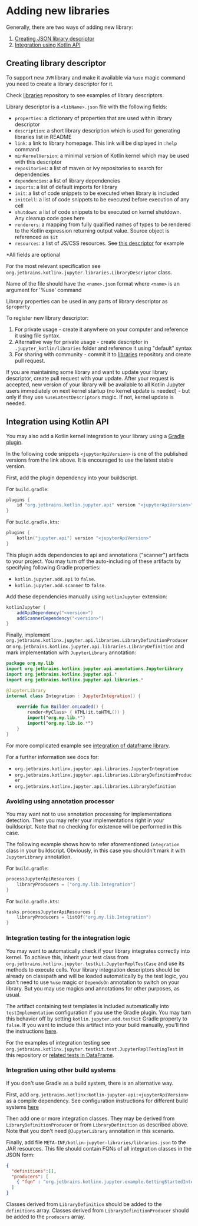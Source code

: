 # Adding new libraries

Generally, there are two ways of adding new library: 
1. [Creating JSON library descriptor](#Creating-library-descriptor)
2. [Integration using Kotlin API](#Integration-using-Kotlin-API)

## Creating library descriptor

To support new `JVM` library and make it available via `%use` magic command you need to create a library descriptor for it.

Check [libraries][libs-repo] repository to see examples of library descriptors.

Library descriptor is a `<libName>.json` file with the following fields:
- `properties`: a dictionary of properties that are used within library descriptor
- `description`: a short library description which is used for generating libraries list in README
- `link`: a link to library homepage. This link will be displayed in `:help` command
- `minKernelVersion`: a minimal version of Kotlin kernel which may be used with this descriptor
- `repositories`: a list of maven or ivy repositories to search for dependencies
- `dependencies`: a list of library dependencies
- `imports`: a list of default imports for library
- `init`: a list of code snippets to be executed when library is included
- `initCell`: a list of code snippets to be executed before execution of any cell
- `shutdown`: a list of code snippets to be executed on kernel shutdown. Any cleanup code goes here
- `renderers`: a mapping from fully qualified names of types to be rendered to the Kotlin expression returning output value.
  Source object is referenced as `$it`
- `resources`: a list of JS/CSS resources. See [this descriptor](../src/test/testData/lib-with-resources.json) for example

*All fields are optional

For the most relevant specification see `org.jetbrains.kotlinx.jupyter.libraries.LibraryDescriptor` class.

Name of the file should have the `<name>.json` format where `<name>` is an argument for '%use' command

Library properties can be used in any parts of library descriptor as `$property`

To register new library descriptor:
1. For private usage - create it anywhere on your computer and reference it using file syntax.
2. Alternative way for private usage - create descriptor in `.jupyter_kotlin/libraries` folder and reference
   it using "default" syntax
3. For sharing with community - commit it to [libraries][libs-repo] repository and create pull request.

If you are maintaining some library and want to update your library descriptor, create pull request with your update.
After your request is accepted, new version of your library will be available to all Kotlin Jupyter users
immediately on next kernel startup (no kernel update is needed) - but only if they use `%useLatestDescriptors` magic.
If not, kernel update is needed.

## Integration using Kotlin API

You may also add a Kotlin kernel integration to your library using a
[Gradle plugin](https://plugins.gradle.org/plugin/org.jetbrains.kotlin.jupyter.api).

In the following code snippets `<jupyterApiVersion>` is one of the published versions from the link above.
It is encouraged to use the latest stable version.

First, add the plugin dependency into your buildscript.

For `build.gradle`:
```groovy
plugins {
    id "org.jetbrains.kotlin.jupyter.api" version "<jupyterApiVersion>"
}
```

For `build.gradle.kts`:
```kotlin
plugins {
    kotlin("jupyter.api") version "<jupyterApiVersion>"
}
```

This plugin adds dependencies to api and annotations ("scanner") artifacts to your project. You may turn off
the auto-including of these artifacts by specifying following Gradle properties:
 - `kotlin.jupyter.add.api` to `false`.
 - `kotlin.jupyter.add.scanner` to `false`.

Add these dependencies manually using `kotlinJupyter` extension:
```groovy
kotlinJupyter {
    addApiDependency("<version>")
    addScannerDependency("<version>")
}
```

Finally, implement `org.jetbrains.kotlinx.jupyter.api.libraries.LibraryDefinitionProducer` or
`org.jetbrains.kotlinx.jupyter.api.libraries.LibraryDefinition` and mark implementation with
`JupyterLibrary` annotation:

```kotlin
package org.my.lib
import org.jetbrains.kotlinx.jupyter.api.annotations.JupyterLibrary
import org.jetbrains.kotlinx.jupyter.api.*
import org.jetbrains.kotlinx.jupyter.api.libraries.*

@JupyterLibrary
internal class Integration : JupyterIntegration() {
    
    override fun Builder.onLoaded() {
        render<MyClass> { HTML(it.toHTML()) }
        import("org.my.lib.*")
        import("org.my.lib.io.*")
    }
}
```

For more complicated example see [integration of dataframe library](https://github.com/nikitinas/dataframe/blob/master/src/main/kotlin/org/jetbrains/dataframe/jupyter/Integration.kt).

For a further information see docs for:
 - `org.jetbrains.kotlinx.jupyter.api.libraries.JupyterIntegration`
 - `org.jetbrains.kotlinx.jupyter.api.libraries.LibraryDefinitionProducer`
 - `org.jetbrains.kotlinx.jupyter.api.libraries.LibraryDefinition`

### Avoiding using annotation processor
You may want not to use annotation processing for implementations detection.
Then you may refer your implementations right in your buildscript. Note that
no checking for existence will be performed in this case.

The following example shows how to refer aforementioned `Integration` class in your buildscript.
Obviously, in this case you shouldn't mark it with `JupyterLibrary` annotation.

For `build.gradle`:
```groovy
processJupyterApiResources {
    libraryProducers = ["org.my.lib.Integration"]
}
```

For `build.gradle.kts`:
```kotlin
tasks.processJupyterApiResources {
    libraryProducers = listOf("org.my.lib.Integration")
}
```

### Integration testing for the integration logic
You may want to automatically check if your library integrates correctly into kernel. To achieve this, inherit your
test class from `org.jetbrains.kotlinx.jupyter.testkit.JupyterReplTestCase` and use its methods to execute cells.
Your library integration descriptors should be already on classpath and will be loaded automatically by the test logic,
you don't need to use `%use` magic or `DependsOn` annotation to switch on your library. But you may use magics and
annotations for other purposes, as usual.

The artifact containing test templates is included automatically into `testImplementation` configuration if you
use the Gradle plugin. You may turn this behavior off by setting `kotlin.jupyter.add.testkit` Gradle property
to `false`. If you want to include this artifact into your build manually, you'll find the instructions
[here][maven-search-testkit].

For the examples of integration testing see `org.jetbrains.kotlinx.jupyter.testkit.test.JupyterReplTestingTest` in
this repository or [related tests in DataFrame][dataframe-integration-tests].

### Integration using other build systems

If you don't use Gradle as a build system, there is an alternative way.

First, add `org.jetbrains.kotlinx:kotlin-jupyter-api:<jupyterApiVersion>` as
a compile dependency. See configuration instructions for different build systems
[here](https://search.maven.org/artifact/org.jetbrains.kotlinx/kotlin-jupyter-api/0.9.0-17/jar)

Then add one or more integration classes. They may be derived from
`LibraryDefinitionProducer` or from `LibraryDefinition` as described above.
Note that you don't need `@JupyterLibrary` annotation in this scenario.

Finally, add file `META-INF/kotlin-jupyter-libraries/libraries.json` to the JAR
resources. This file should contain FQNs of all integration classes in the JSON form:
```json
{
  "definitions":[],
  "producers": [
    { "fqn" : "org.jetbrains.kotlinx.jupyter.example.GettingStartedIntegration" }
  ]
}
```
Classes derived from `LibraryDefinition` should be added to the `definitions` array.
Classes derived from `LibraryDefinitionProducer` should be added to the `producers` array.

[libs-repo]: https://github.com/Kotlin/kotlin-jupyter-libraries
[dataframe-integration-tests]: https://github.com/Kotlin/dataframe/tree/master/src/test/kotlin/org/jetbrains/dataframe/jupyter
[maven-search-testkit]: https://search.maven.org/artifact/org.jetbrains.kotlinx/kotlin-jupyter-test-kit
